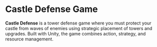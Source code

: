 # Castle Defense Game
**Castle Defense** is a tower defense game where you must protect your castle from waves of enemies using strategic placement of towers and upgrades. Built with Unity, the game combines action, strategy, and resource management.
